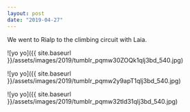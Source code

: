 ```yaml
---
layout: post
date: "2019-04-27"
---
```


We went to Rialp to the climbing circuit with Laia.

![yo yo]({{ site.baseurl }}/assets/images/2019/tumblr_pqmw30ZOQk1qlj3bd_540.jpg)

![yo yo]({{ site.baseurl }}/assets/images/2019/tumblr_pqmw2y9apT1qlj3bd_540.jpg)

![yo yo]({{ site.baseurl }}/assets/images/2019/tumblr_pqmw32tld31qlj3bd_540.jpg)
